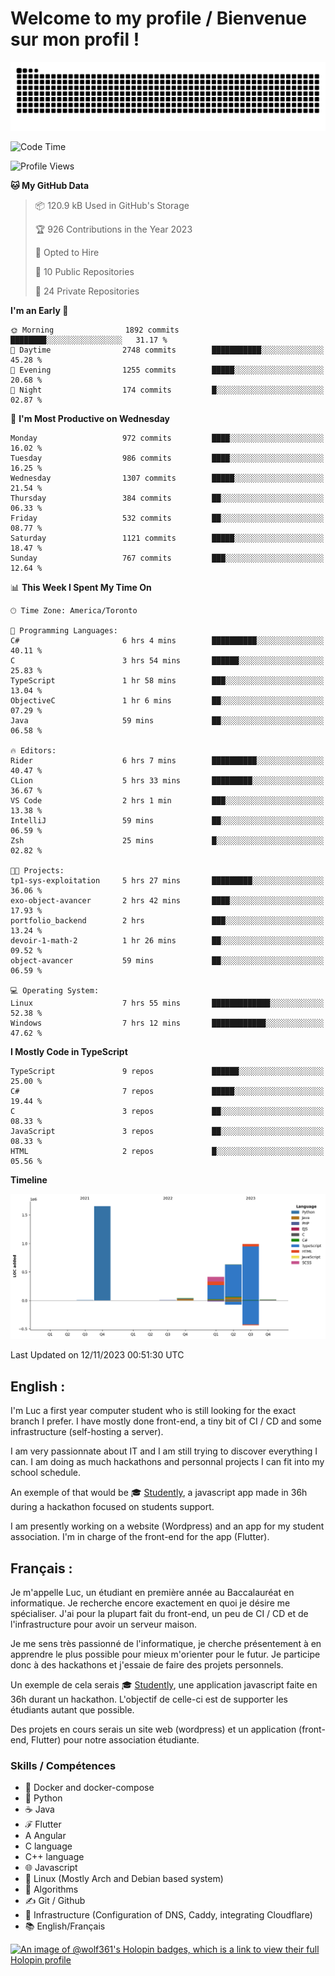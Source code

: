 # Welcome to my profile / Bienvenue sur mon profil !

![snake gif](https://github.com/wolf-361/wolf-361/blob/output/github-contribution-grid-snake.svg)

<!--START_SECTION:waka-->
![Code Time](http://img.shields.io/badge/Code%20Time-454%20hrs%2041%20mins-blue)

![Profile Views](http://img.shields.io/badge/Profile%20Views-0-blue)

**🐱 My GitHub Data** 

> 📦 120.9 kB Used in GitHub's Storage 
 > 
> 🏆 926 Contributions in the Year 2023
 > 
> 💼 Opted to Hire
 > 
> 📜 10 Public Repositories 
 > 
> 🔑 24 Private Repositories 
 > 
**I'm an Early 🐤** 

```text
🌞 Morning                1892 commits        ████████░░░░░░░░░░░░░░░░░   31.17 % 
🌆 Daytime                2748 commits        ███████████░░░░░░░░░░░░░░   45.28 % 
🌃 Evening                1255 commits        █████░░░░░░░░░░░░░░░░░░░░   20.68 % 
🌙 Night                  174 commits         █░░░░░░░░░░░░░░░░░░░░░░░░   02.87 % 
```
📅 **I'm Most Productive on Wednesday** 

```text
Monday                   972 commits         ████░░░░░░░░░░░░░░░░░░░░░   16.02 % 
Tuesday                  986 commits         ████░░░░░░░░░░░░░░░░░░░░░   16.25 % 
Wednesday                1307 commits        █████░░░░░░░░░░░░░░░░░░░░   21.54 % 
Thursday                 384 commits         ██░░░░░░░░░░░░░░░░░░░░░░░   06.33 % 
Friday                   532 commits         ██░░░░░░░░░░░░░░░░░░░░░░░   08.77 % 
Saturday                 1121 commits        █████░░░░░░░░░░░░░░░░░░░░   18.47 % 
Sunday                   767 commits         ███░░░░░░░░░░░░░░░░░░░░░░   12.64 % 
```


📊 **This Week I Spent My Time On** 

```text
🕑︎ Time Zone: America/Toronto

💬 Programming Languages: 
C#                       6 hrs 4 mins        ██████████░░░░░░░░░░░░░░░   40.11 % 
C                        3 hrs 54 mins       ██████░░░░░░░░░░░░░░░░░░░   25.83 % 
TypeScript               1 hr 58 mins        ███░░░░░░░░░░░░░░░░░░░░░░   13.04 % 
ObjectiveC               1 hr 6 mins         ██░░░░░░░░░░░░░░░░░░░░░░░   07.29 % 
Java                     59 mins             ██░░░░░░░░░░░░░░░░░░░░░░░   06.58 % 

🔥 Editors: 
Rider                    6 hrs 7 mins        ██████████░░░░░░░░░░░░░░░   40.47 % 
CLion                    5 hrs 33 mins       █████████░░░░░░░░░░░░░░░░   36.67 % 
VS Code                  2 hrs 1 min         ███░░░░░░░░░░░░░░░░░░░░░░   13.38 % 
IntelliJ                 59 mins             ██░░░░░░░░░░░░░░░░░░░░░░░   06.59 % 
Zsh                      25 mins             █░░░░░░░░░░░░░░░░░░░░░░░░   02.82 % 

🐱‍💻 Projects: 
tp1-sys-exploitation     5 hrs 27 mins       █████████░░░░░░░░░░░░░░░░   36.06 % 
exo-object-avancer       2 hrs 42 mins       ████░░░░░░░░░░░░░░░░░░░░░   17.93 % 
portfolio_backend        2 hrs               ███░░░░░░░░░░░░░░░░░░░░░░   13.24 % 
devoir-1-math-2          1 hr 26 mins        ██░░░░░░░░░░░░░░░░░░░░░░░   09.52 % 
object-avancer           59 mins             ██░░░░░░░░░░░░░░░░░░░░░░░   06.59 % 

💻 Operating System: 
Linux                    7 hrs 55 mins       █████████████░░░░░░░░░░░░   52.38 % 
Windows                  7 hrs 12 mins       ████████████░░░░░░░░░░░░░   47.62 % 
```

**I Mostly Code in TypeScript** 

```text
TypeScript               9 repos             ██████░░░░░░░░░░░░░░░░░░░   25.00 % 
C#                       7 repos             █████░░░░░░░░░░░░░░░░░░░░   19.44 % 
C                        3 repos             ██░░░░░░░░░░░░░░░░░░░░░░░   08.33 % 
JavaScript               3 repos             ██░░░░░░░░░░░░░░░░░░░░░░░   08.33 % 
HTML                     2 repos             █░░░░░░░░░░░░░░░░░░░░░░░░   05.56 % 
```



**Timeline**

![Lines of Code chart](https://raw.githubusercontent.com/wolf-361/wolf-361/main/assets/bar_graph.png)


 Last Updated on 12/11/2023 00:51:30 UTC
<!--END_SECTION:waka-->

## English : 

I'm Luc a first year computer student who is still looking for the exact branch I prefer. I have mostly done front-end, a tiny bit of CI / CD and some infrastructure (self-hosting a server).

I am very passionnate about IT and I am still trying to discover everything I can. I am doing as much hackathons and personnal projects I can fit into my school schedule.

An exemple of that would be 🎓 [Studently](https://github.com/wolf-361/Studently-CodeJam12), a javascript app made in 36h during a hackathon focused on students support.

I am presently working on a website (Wordpress) and an app for my student association. I'm in charge of the front-end for the app (Flutter).

## Français :

Je m'appelle Luc, un étudiant en première année au Baccalauréat en informatique. Je recherche encore exactement en quoi je désire me spécialiser. J'ai pour la plupart fait du front-end, un peu de CI / CD et de l'infrastructure pour avoir un serveur maison.

Je me sens très passionné de l'informatique, je cherche présentement à en apprendre le plus possible pour mieux m'orienter pour le futur. Je participe donc à des hackathons et j'essaie de faire des projets personnels.

Un exemple de cela serais 🎓 [Studently](https://github.com/wolf-361/Studently-CodeJam12), une application javascript faite en 36h durant un hackathon. L'objectif de celle-ci est de supporter les étudiants autant que possible.

Des projets en cours serais un site web (wordpress) et un application (front-end, Flutter) pour notre association étudiante.

###  Skills / Compétences

* 🐋 Docker and docker-compose
* 🐍 Python
* ☕ Java
* ℱ Flutter
* A Angular
* C language
* C++ language
* 🌐 Javascript
* 🐧 Linux (Mostly Arch and Debian based system)
* 🧩 Algorithms
* ✍️ Git / Github
* 📜 Infrastructure (Configuration of DNS, Caddy, integrating Cloudflare)
* 📚 English/Français

[![An image of @wolf361's Holopin badges, which is a link to view their full Holopin profile](https://holopin.me/wolf361)](https://holopin.io/@wolf361)


